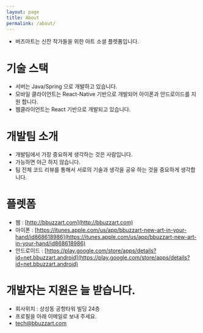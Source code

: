 ```yaml
---
layout: page
title: About
permalink: /about/
---
```


* 버즈아트는 신잔 작가들을 위한 아트 소셜 플렛폼입니다.

# 기술 스택

* 서버는 Java/Spring 으로 개발하고 있습니다.
* 모바일 클라이언트는 React-Native 기반으로 개발되어 아이폰과 안드로이드를 지원 합니다.
* 웹클라이언트는 React 기반으로 개발되고 있습니다.
 
# 개발팀 소개

* 개발팀에서 가장 중요하게 생각하는 것은 사람입니다.
* 가능하면 야근 하지 않습니다. 
* 팀 전체 코드 리뷰를 통해서 서로의 기술과 생각을 공유 하는 것을 중요하게 생각합니다.

# 플렛폼

* 웹 : [http://bbuzzart.com](http://bbuzzart.com)
* 아이폰 : [https://itunes.apple.com/us/app/bbuzzart-new-art-in-your-hand/id868618986](https://itunes.apple.com/us/app/bbuzzart-new-art-in-your-hand/id868618986)
* 안드로이드 : [https://play.google.com/store/apps/details?id=net.bbuzzart.android](https://play.google.com/store/apps/details?id=net.bbuzzart.android)

# 개발자는 지원은 늘 받습니다.

* 회사위치 : 상성동 공항타워 빌딩 24층 
* 프로필을 아래 이메일로 보내 주세요.
* [tech@bbuzzart.com](mailto:tech@bbuzzart.com)